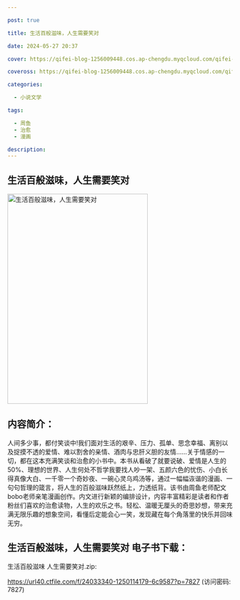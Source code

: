 ```yaml
---

post: true

title: 生活百般滋味，人生需要笑对

date: 2024-05-27 20:37

cover: https://qifei-blog-1256009448.cos.ap-chengdu.myqcloud.com/qifei-blog/661c744568eb935713eab75f.jpg

coveross: https://qifei-blog-1256009448.cos.ap-chengdu.myqcloud.com/qifei-blog/661c744568eb935713eab75f.jpg

categories:

  - 小说文学

tags:

  - 周鱼
  - 治愈
  - 漫画

description:
---
```


## 生活百般滋味，人生需要笑对
<img alt="生活百般滋味，人生需要笑对" class="aligncenter loading" data-was-processed="true" decoding="async" fetchpriority="high" height="471" src="https://qifei-blog-1256009448.cos.ap-chengdu.myqcloud.com/qifei-blog/661c744568eb935713eab75f.jpg " style="cursor: zoom-in;" width="314"/>

## 内容简介：

人间多少事，都付笑谈中!我们面对生活的艰辛、压力、孤单、思念幸福、离别以及捉摸不透的爱情、难以割舍的亲情、酒肉与忠肝义胆的友情……关于情感的一切，都在这本充满笑谈和治愈的小书中。本书从看破了就要说破、爱情是人生的50%、理想的世界、人生何处不哲学我要找人吵一架、五颜六色的忧伤、小白长得真像大白、一千零一个奇妙夜、一碗心灵乌鸡汤等，通过一幅幅诙谐的漫画、一句句哲理的箴言，将人生的百般滋味跃然纸上，力透纸背。该书由周鱼老师配文bobo老师亲笔漫画创作。内文进行新颖的编排设计，内容丰富精彩是读者和作者粉丝们喜欢的治愈读物，人生的欢乐之书。轻松、温暖无厘头的奇思妙想，带来充满无限乐趣的想象空间，看懂后定能会心一笑，发现藏在每个角落里的快乐并回味无穷。

## 生活百般滋味，人生需要笑对 电子书下载：
生活百般滋味 人生需要笑对.zip: 

https://url40.ctfile.com/f/24033340-1250114179-6c9587?p=7827 (访问密码: 7827)
